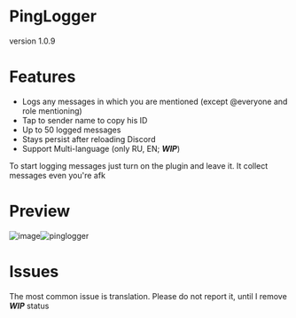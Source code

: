 # PingLogger
version 1.0.9
# Features
  * Logs any messages in which you are mentioned (except @everyone and role mentioning)
  * Tap to sender name to copy his ID
  * Up to 50 logged messages
  * Stays persist after reloading Discord
  * Support Multi-language (only RU, EN; ***WIP***)

To start logging messages just turn on the plugin and leave it. It collect messages even you're afk
# Preview
![image](https://github.com/user-attachments/assets/dcebb17d-9a86-48e8-96e3-42c4261d5ce7)![pinglogger](https://github.com/user-attachments/assets/126655c4-7b53-4dbb-8cb7-8090debb05d5)

# Issues
The most common issue is translation. Please do not report it, until I remove ***WIP*** status

